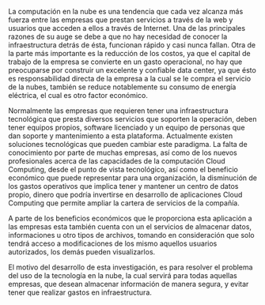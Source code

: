 La computación en la nube es una tendencia que cada vez alcanza más fuerza entre las empresas que prestan servicios a través de la web y usuarios que acceden a ellos a través de Internet. Una de las principales razones de su auge se debe a que no hay necesidad de conocer la infraestructura detrás de ésta, funcionan rápido y casi nunca fallan. Otra de la parte más importante es la reducción de los costos, ya que el capital de trabajo de la empresa se convierte en un gasto operacional, no hay que preocuparse por construir un excelente y confiable data center, ya que ésto es responsabilidad directa de la empresa a la cual se le compra el servicio de la nubes, también se reduce notablemente su consumo de energía eléctrica, el cual es otro factor económico.

Normalmente las empresas que requieren tener una infraestructura tecnológica que presta diversos servicios que soporten la operación, deben tener equipos propios, software licenciado y un equipo de personas que dan soporte y mantenimiento a esta plataforma. Actualmente existen soluciones tecnológicas que pueden cambiar este paradigma. La falta de conocimiento por parte de muchas empresas, así como de los nuevos profesionales acerca de las capacidades de la computación Cloud Computing, desde el punto de vista tecnológico, así como el beneficio económico que puede representar para una organización, la disminución de los gastos operativos que implica tener y mantener un centro de datos propio, dinero que podría invertirse en desarrollo de aplicaciones Cloud Computing que permite ampliar la cartera de servicios de la compañía.

A parte de los beneficios económicos que le proporciona esta aplicación a las empresas esta también cuenta con un el servicios de almacenar datos, informaciones u otro tipos de archivos, tomando en consideración que solo tendrá acceso a modificaciones de los mismo aquellos usuarios autorizados, los demás pueden visualizarlos.

El motivo del desarrollo de esta investigación, es para resolver el problema del uso de la tecnología en la nube, la cual servirá para todas aquellas empresas, que desean almacenar información de manera segura, y evitar tener que realizar gastos en infraestructura.